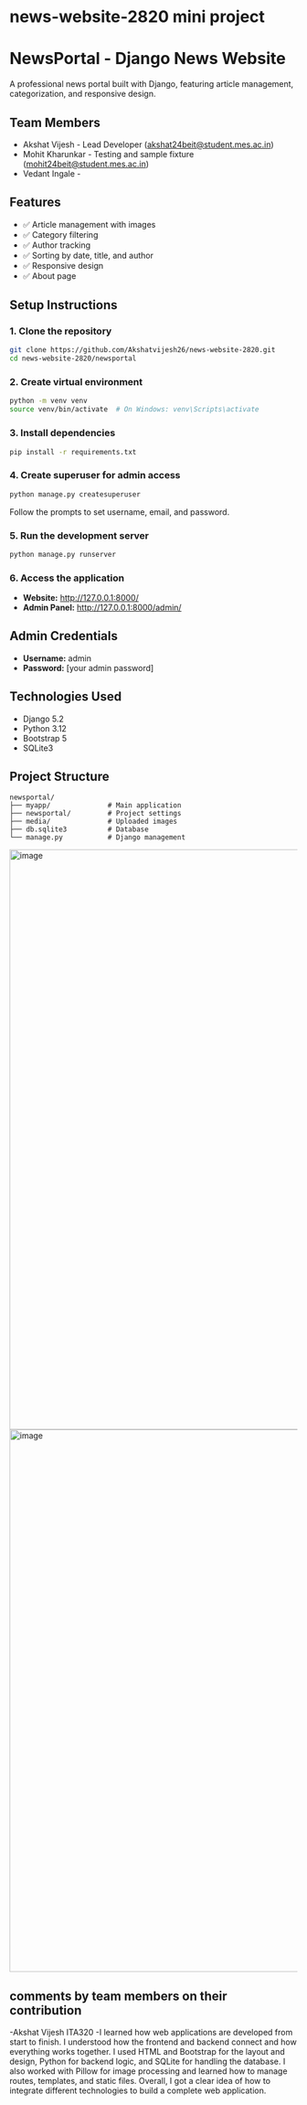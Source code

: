 # news-website-2820 mini project
# NewsPortal - Django News Website

A professional news portal built with Django, featuring article management, categorization, and responsive design.

## Team Members
- Akshat Vijesh - Lead Developer (akshat24beit@student.mes.ac.in)
- Mohit Kharunkar - Testing and sample fixture (mohit24beit@student.mes.ac.in)
- Vedant Ingale - 

## Features
- ✅ Article management with images
- ✅ Category filtering
- ✅ Author tracking
- ✅ Sorting by date, title, and author
- ✅ Responsive design
- ✅ About page

## Setup Instructions

### 1. Clone the repository
```bash
git clone https://github.com/Akshatvijesh26/news-website-2820.git
cd news-website-2820/newsportal
```

### 2. Create virtual environment
```bash
python -m venv venv
source venv/bin/activate  # On Windows: venv\Scripts\activate
```

### 3. Install dependencies
```bash
pip install -r requirements.txt
```
### 4. Create superuser for admin access
```bash
python manage.py createsuperuser
```
Follow the prompts to set username, email, and password.

### 5. Run the development server
```bash
python manage.py runserver
```

### 6. Access the application
- **Website:** http://127.0.0.1:8000/
- **Admin Panel:** http://127.0.0.1:8000/admin/

## Admin Credentials
- **Username:** admin
- **Password:** [your admin password]

## Technologies Used
- Django 5.2
- Python 3.12
- Bootstrap 5
- SQLite3

## Project Structure
```
newsportal/
├── myapp/              # Main application
├── newsportal/         # Project settings
├── media/              # Uploaded images
├── db.sqlite3          # Database
└── manage.py           # Django management
```

<img width="1891" height="1015" alt="image" src="https://github.com/user-attachments/assets/037c90ed-1726-445c-8183-96d5acd180d7" />
<img width="1242" height="949" alt="image" src="https://github.com/user-attachments/assets/d2c90d4f-49e5-423f-9ce4-f5edbb6b59ad" />










## comments by team members on their contribution
-Akshat Vijesh ITA320
-I learned how web applications are developed from start to finish. I understood how the frontend and backend connect and how everything works together. I used HTML and Bootstrap for the layout and design, Python for backend logic, and SQLite for handling the database. I also worked with Pillow for image processing and learned how to manage routes, templates, and static files. Overall, I got a clear idea of how to integrate different technologies to build a complete web application.
